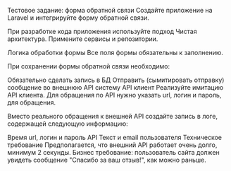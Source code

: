 Тестовое задание: форма обратной связи
Создайте приложение на Laravel и интегрируйте форму обратной связи.

При разработке кода приложения используйте подход Чистая архитектура. Примените сервисы и репозитории.

Логика обработки формы
Все поля формы обязательны к заполнению.

При сохранении формы обратной связи необходимо:

Обязательно сделать запись в БД
Отправить (сымитировать отправку) сообщение во внешнюю API систему
API клиент
Реализуйте имитацию API клиента. Для обращения по API нужно указать url, логин и пароль, для обращения.

Вместо реального обращения к внешней API создайте запись в логе, содержащей следующую информацию:

Время
url, логин и пароль API
Текст и email пользователя
Техническое требование
Предполагается, что внешний API работает очень долго, минимум 2 секунды. Бизнес требование: пользователь сайта должен увидеть сообщение "Спасибо за ваш отзыв!", как можно раньше.

